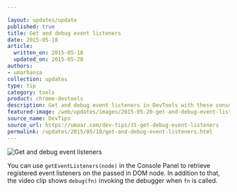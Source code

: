 ```yaml
---

layout: updates/update
published: true
title: Get and debug event listeners
date: 2015-05-18
article:
  written_on: 2015-05-18
  updated_on: 2015-05-20
authors:
- umarhansa
collection: updates
type: tip
category: tools
product: chrome-devtools
description: Get and debug event listeners in DevTools with these console commands.
featured-image: /web/updates/images/2015-05-20-get-and-debug-event-listeners/get-debug-event-listeners.gif
source_name: DevTips
source_url: https://umaar.com/dev-tips/31-get-debug-event-listeners
permalink: /updates/2015/05/18/get-and-debug-event-listeners.html
---
```

<img src="/web/updates/images/2015-05-20-get-and-debug-event-listeners/get-debug-event-listeners.gif" alt="Get and debug event listeners">

You can use <code>getEventListeners(node)</code> in the Console Panel to retrieve registered event listeners on the passed in DOM node. In addition to that, the video clip shows <code>debug(fn)</code> invoking the debugger when <code>fn</code> is called.